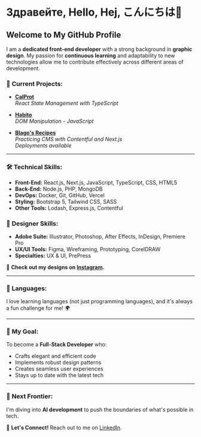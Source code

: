 # Здравейте, Hello, Hej, こんにちは👋

## Welcome to My GitHub Profile

I am a **dedicated front-end developer** with a strong background in **graphic design**. My passion for **continuous learning** and adaptability to new technologies allow me to contribute effectively across different areas of development.

### 🚀 **Current Projects:**

- **[CalProt](https://github.com/blagodimitrov/CalProt)**  
  _React State Management with TypeScript_

- **[Habito](https://github.com/blagodimitrov/habito)**  
  _DOM Manipulation - JavaScript_

- **[Blago's Recipes](https://github.com/blagodimitrov/cms/tree/feature/first-assignment)**  
  _Practicing CMS with Contentful and Next.js_  
  *Deployments available*

---

### 🛠 **Technical Skills:**

- **Front-End:** React.js, Next.js, JavaScript, TypeScript, CSS, HTML5
- **Back-End:** Node.js, PHP, MongoDB
- **DevOps:** Docker, Git, GitHub, Vercel
- **Styling:** Bootstrap 5, Tailwind CSS, SASS
- **Other Tools:** Lodash, Express.js, Contentful

### 🎨 **Designer Skills:**

- **Adobe Suite:** Illustrator, Photoshop, After Effects, InDesign, Premiere Pro
- **UX/UI Tools:** Figma, Wireframing, Prototyping, CorelDRAW
- **Specialties:** UX & UI, PrePress

📸 **Check out my designs on [Instagram](https://www.instagram.com/blagodesigns/).**

---

### 💬 **Languages:**

I love learning languages (not just programming languages), and it's always a fun challenge for me! 🌍

---

### 🎯 **My Goal:**

To become a **Full-Stack Developer** who:
- Crafts elegant and efficient code
- Implements robust design patterns
- Creates seamless user experiences
- Stays up to date with the latest tech

---

### 🚀 **Next Frontier:**

I'm diving into **AI development** to push the boundaries of what's possible in tech.

📧 **Let's Connect!** Reach out to me on [LinkedIn](https://www.linkedin.com/in/blagovestdimitrov/).
